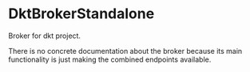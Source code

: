 # DktBrokerStandalone

Broker for dkt project.

There is no concrete documentation about the broker because its main functionality is just making the combined endpoints available.
